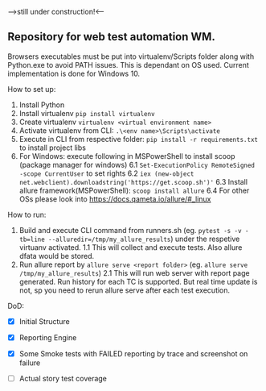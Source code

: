-->still under construction!<--
## Repository for web test automation WM.

Browsers executables must be put into virtualenv/Scripts folder along with
Python.exe to avoid PATH issues. This is dependant on OS used. Current
implementation is done for Windows 10.

How to set up:
1. Install Python
2. Install virtualenv `pip install virtualenv`
3. Create virtualenv `virtualenv <virtual environment name>`
3. Activate virtualenv from CLI: `.\<env name>\Scripts\activate`
2. Execute in CLI from respective folder: `pip install -r requirements.txt` to install project libs
6. For Windows: execute following in MSPowerShell to install scoop (package manager for windows)
   6.1 `Set-ExecutionPolicy RemoteSigned -scope CurrentUser` to set rights
   6.2 `iex (new-object net.webclient).downloadstring('https://get.scoop.sh')'`
   6.3 Install allure framework(MSPowerShell): `scoop install allure`
   6.4 For other OSs please look into https://docs.qameta.io/allure/#_linux

How to run:
1. Build and execute CLI command from runners.sh (eg. `pytest -s -v -tb=line --alluredir=/tmp/my_allure_results`) under the respetive virtuanv activated.
   1.1 This will collect and execute tests. Also allure dfata would be stored.
2. Run allure report by `allure serve <report folder>` (eg. `allure serve /tmp/my_allure_results`)
   2.1 This will run web server with report page generated. Run history for each TC is supported. But real time update is not, sp you need to rerun allure serve after each test execution.

DoD:
- [x] Initial Structure
- [x] Reporting Engine
- [x] Some Smoke tests with FAILED reporting by trace and screenshot on failure
- [ ] Actual story test coverage


